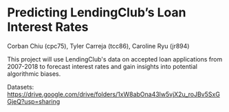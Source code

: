 # Predicting LendingClub’s Loan Interest Rates
Corban Chiu (cpc75), Tyler Carreja (tcc86), Caroline Ryu (jr894)

This project will use LendingClub's data on accepted loan applications from 2007-2018 to forecast interest rates and gain insights into potential algorithmic biases.

Datasets: https://drive.google.com/drive/folders/1xW8abOna43lw5vjX2u_roJBv5SxGGjeQ?usp=sharing
